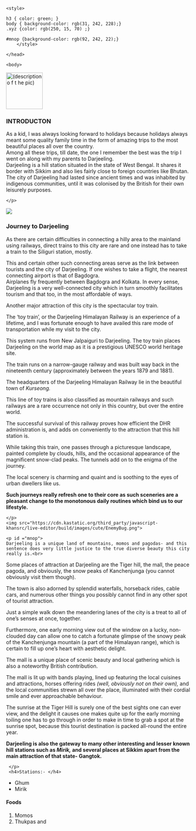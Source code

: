 <!DOCTYPE html>
<html>

<head> 
<meta charset="utf-8">
<title> Travelling to... Darjeeling           </title>

	<style> 

	h3 { color: green; }
	body { background-color: rgb(31, 242, 228);}
	.xyz {color: rgb(250, 15, 70) ;}
	
	#mnop {background-color: rgb(92, 242, 22);}
        </style>
   
	</head> 

	<body>

   <img src="https://cdn.kastatic.org/third_party/javascript-khansrc/live-editor/build/images/cute/DoorTallClosed.png" alt=" (description o f t he pic) " width="100" heigth="100">

<h3>  INTRODUCTON       </h3>
	<p class="  xyz "> As a kid, I was always looking forward to holidays because holidays always meant some quality family time in the form of amazing trips to the most beautiful places all over the country.<br>
Among all these trips, till date, the one I remember the best was the trip I went on along with my parents to Darjeeling.<br>Darjeeling is a hill station situated in the state of West Bengal. It shares it border with Sikkim and also lies fairly close to foreign countries like Bhutan.<br>The city of Darjeeling had lasted since ancient times and was inhabited by indigenous communities, until it was colonised by the British for their own leisurely purposes. 

	</p>
	
 <img src="https://cdn.kastatic.org/third_party/javascript-khansrc/live-editor/build/images/cute/ChestOpen.png">
 
<h3> Journey to Darjeeling</h3>
	<p id="mnop">  
	As there are certain difficulties in connecting a hilly area to the mainland using railways, direct trains to this city are rare and one instead has to take a train to the Siliguri station, mostly.

This and certain other such connecting areas serve as the link between tourists and the city of Darjeeling. If one wishes to take a flight, the nearest connecting airport is that of Bagdogra.<br>
Airplanes fly frequently between Bagdogra and Kolkata. In every sense, Darjeeling is a very well-connected city which in turn smoothly facilitates tourism and that too, in the most affordable of ways.<br>

Another major attraction of this city is the spectacular toy train.<br>

The ‘toy train’, or the Darjeeling Himalayan Railway is an experience of a lifetime, and I was fortunate enough to have availed this rare mode of transportation while my visit to the city.<br>

This system runs from New Jalpaiguri to Darjeeling. The toy train places Darjeeling on the world map as it is a prestigious UNESCO world heritage site.<br>

The train runs on a narrow-gauge railway and was built way back in the nineteenth century (approximately between the years 1879 and 1881).<br>

The headquarters of the Darjeeling Himalayan Railway lie in the beautiful town of <em>Kurseong.</em><br>

This line of toy trains is also classified as mountain railways and such railways are a rare occurrence not only in this country, but over the entire world.<br>

The successful survival of this railway proves how efficient the DHR administration is, and adds on conveniently to the attraction that this hill station is.<br>

While taking this train, one passes through a picturesque landscape, painted complete by clouds, hills, and the occasional appearance of the magnificent snow-clad peaks. The tunnels add on to the enigma of the journey.<br>

The local scenery is charming and quaint and is soothing to the eyes of urban dwellers like us.<br>

<strong>Such journeys really refresh one to their core as such sceneries are a pleasant change to the monotonous daily routines which bind us to our lifestyle.</strong><br>
		 
	</p>
	<img src="https://cdn.kastatic.org/third_party/javascript-khansrc/live-editor/build/images/cute/EnemyBug.png">
	
	<p id ="mnop">
	Darjeeling is a unique land of mountains, momos and pagodas- and this sentence does very little justice to the true diverse beauty this city really is.<br>

Some places of attraction at Darjeeling are the Tiger hill, the mall, the peace pagoda, and obviously, the snow peaks of Kanchenjunga (you cannot obviously visit them though).<br>

The town is also adorned by splendid waterfalls, horseback rides, cable cars, and numerous other things you possibly cannot find in any other spot of tourist attraction.<br>

Just a simple walk down the meandering lanes of the city is a treat to all of one’s senses at once, together.<br>

Furthermore, one early morning view out of the window on a lucky, non-clouded day can allow one to catch a fortunate glimpse of the snowy peak of the Kanchenjunga mountain (a part of the Himalayan range), which is certain to fill up one’s heart with aesthetic delight.<br>

The mall is a unique place of scenic beauty and local gathering which is also a noteworthy British contribution.<br>

The mall is lit up with bands playing,  lined up featuring the local cuisines and attractions, horses offering rides <em>(well, obviously not on their own),</em> and the local communities strewn all over the place, illuminated with their cordial smile and ever approachable behaviour.<br>

The sunrise at the Tiger Hill is surely one of the best sights one can ever view, and the delight it causes one makes quite up for the early morning toiling one has to go through in order to make in time to grab a spot at the sunrise spot, because this tourist destination is packed all-round the entire year.<br>

<strong>Darjeeling is also the gateway to many other interesting and lesser known hill stations such as<em> Mirik,</em> and several places at Sikkim apart from the main attraction of that state- Gangtok.</strong><br>
	
	 </p>
	 <h4>Stations:- </h4>
 <ul> 
 <li> Ghum    </li>
 <li> Mirik </li>
</ul>
<h4>  Foods      </h4>
<ol>
 <li> Momos      </li>
 <li>Thukpas and </li>
 </ol> 


</body>

</html>
